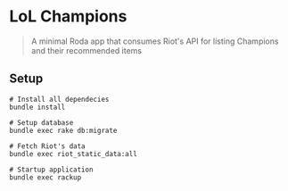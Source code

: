 # LoL Champions

> A minimal Roda app that consumes Riot's API for listing Champions and their recommended items

## Setup

```
# Install all dependecies
bundle install

# Setup database
bundle exec rake db:migrate

# Fetch Riot's data
bundle exec riot_static_data:all

# Startup application
bundle exec rackup
```
